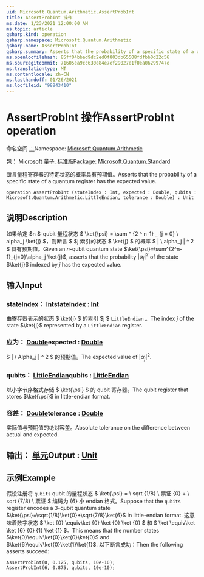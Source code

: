 ```yaml
---
uid: Microsoft.Quantum.Arithmetic.AssertProbInt
title: AssertProbInt 操作
ms.date: 1/23/2021 12:00:00 AM
ms.topic: article
qsharp.kind: operation
qsharp.namespace: Microsoft.Quantum.Arithmetic
qsharp.name: AssertProbInt
qsharp.summary: Asserts that the probability of a specific state of a quantum register has the expected value.
ms.openlocfilehash: 85ff04bbad9dc2ed0f803db65508fdfbb0d22c56
ms.sourcegitcommit: 71605ea9cc630e84e7ef29027e1f0ea06299747e
ms.translationtype: MT
ms.contentlocale: zh-CN
ms.lasthandoff: 01/26/2021
ms.locfileid: "98843410"
---
```

# <a name="assertprobint-operation"></a><span data-ttu-id="4e9e1-102">AssertProbInt 操作</span><span class="sxs-lookup"><span data-stu-id="4e9e1-102">AssertProbInt operation</span></span>

<span data-ttu-id="4e9e1-103">命名空间 [：](xref:Microsoft.Quantum.Arithmetic)</span><span class="sxs-lookup"><span data-stu-id="4e9e1-103">Namespace: [Microsoft.Quantum.Arithmetic](xref:Microsoft.Quantum.Arithmetic)</span></span>

<span data-ttu-id="4e9e1-104">包： [Microsoft 量子. 标准版](https://nuget.org/packages/Microsoft.Quantum.Standard)</span><span class="sxs-lookup"><span data-stu-id="4e9e1-104">Package: [Microsoft.Quantum.Standard](https://nuget.org/packages/Microsoft.Quantum.Standard)</span></span>


<span data-ttu-id="4e9e1-105">断言量程寄存器的特定状态的概率具有预期值。</span><span class="sxs-lookup"><span data-stu-id="4e9e1-105">Asserts that the probability of a specific state of a quantum register has the expected value.</span></span>

```qsharp
operation AssertProbInt (stateIndex : Int, expected : Double, qubits : Microsoft.Quantum.Arithmetic.LittleEndian, tolerance : Double) : Unit
```


## <a name="description"></a><span data-ttu-id="4e9e1-106">说明</span><span class="sxs-lookup"><span data-stu-id="4e9e1-106">Description</span></span>

<span data-ttu-id="4e9e1-107">如果给定 $n $-qubit 量程状态 $ \ket{\psi} = \sum ^ {2 ^ n-1} _ {j = 0} \ alpha_j \ket{j} $，则断言 $ $j 索引的状态 $ \ket{j} $ 的概率 $ | \ alpha_j | ^ 2 $ 具有预期值。</span><span class="sxs-lookup"><span data-stu-id="4e9e1-107">Given an $n$-qubit quantum state $\ket{\psi}=\sum^{2^n-1}_{j=0}\alpha_j \ket{j}$, asserts that the probability $|\alpha_j|^2$ of the state $\ket{j}$ indexed by $j$ has the expected value.</span></span>

## <a name="input"></a><span data-ttu-id="4e9e1-108">输入</span><span class="sxs-lookup"><span data-stu-id="4e9e1-108">Input</span></span>

### <a name="stateindex--int"></a><span data-ttu-id="4e9e1-109">stateIndex： [Int](xref:microsoft.quantum.lang-ref.int)</span><span class="sxs-lookup"><span data-stu-id="4e9e1-109">stateIndex : [Int](xref:microsoft.quantum.lang-ref.int)</span></span>

<span data-ttu-id="4e9e1-110">由寄存器表示的状态 $ \ket{j} $ 的索引 $j $ `LittleEndian` 。</span><span class="sxs-lookup"><span data-stu-id="4e9e1-110">The index $j$ of the state $\ket{j}$ represented by a `LittleEndian` register.</span></span>


### <a name="expected--double"></a><span data-ttu-id="4e9e1-111">应为： [Double](xref:microsoft.quantum.lang-ref.double)</span><span class="sxs-lookup"><span data-stu-id="4e9e1-111">expected : [Double](xref:microsoft.quantum.lang-ref.double)</span></span>

<span data-ttu-id="4e9e1-112">$ | \ Alpha_j | ^ 2 $ 的预期值。</span><span class="sxs-lookup"><span data-stu-id="4e9e1-112">The expected value of $|\alpha_j|^2$.</span></span>


### <a name="qubits--littleendian"></a><span data-ttu-id="4e9e1-113">qubits： [LittleEndian](xref:Microsoft.Quantum.Arithmetic.LittleEndian)</span><span class="sxs-lookup"><span data-stu-id="4e9e1-113">qubits : [LittleEndian](xref:Microsoft.Quantum.Arithmetic.LittleEndian)</span></span>

<span data-ttu-id="4e9e1-114">以小字节序格式存储 $ \ket{\psi} $ 的 qubit 寄存器。</span><span class="sxs-lookup"><span data-stu-id="4e9e1-114">The qubit register that stores $\ket{\psi}$ in little-endian format.</span></span>


### <a name="tolerance--double"></a><span data-ttu-id="4e9e1-115">容差： [Double](xref:microsoft.quantum.lang-ref.double)</span><span class="sxs-lookup"><span data-stu-id="4e9e1-115">tolerance : [Double](xref:microsoft.quantum.lang-ref.double)</span></span>

<span data-ttu-id="4e9e1-116">实际值与预期值的绝对容差。</span><span class="sxs-lookup"><span data-stu-id="4e9e1-116">Absolute tolerance on the difference between actual and expected.</span></span>



## <a name="output--unit"></a><span data-ttu-id="4e9e1-117">输出： [单元](xref:microsoft.quantum.lang-ref.unit)</span><span class="sxs-lookup"><span data-stu-id="4e9e1-117">Output : [Unit](xref:microsoft.quantum.lang-ref.unit)</span></span>



## <a name="example"></a><span data-ttu-id="4e9e1-118">示例</span><span class="sxs-lookup"><span data-stu-id="4e9e1-118">Example</span></span>

<span data-ttu-id="4e9e1-119">假设注册将 `qubits` qubit 的量程状态 $ \ket{\psi} = \ sqrt {1/8} \ 票证 {0} + \ sqrt {7/8} \ 票证 $ 编码为 {6} 小 endian 格式。</span><span class="sxs-lookup"><span data-stu-id="4e9e1-119">Suppose that the `qubits` register encodes a 3-qubit quantum state $\ket{\psi}=\sqrt{1/8}\ket{0}+\sqrt{7/8}\ket{6}$ in little-endian format.</span></span>
<span data-ttu-id="4e9e1-120">这意味着数字状态 $ \ket {0} \equiv\ket {0} \ket {0} \ket {0} $ 和 $ \ket \equiv\ket \ket {6} {0} {1} \ket {1} $。</span><span class="sxs-lookup"><span data-stu-id="4e9e1-120">This means that the number states $\ket{0}\equiv\ket{0}\ket{0}\ket{0}$ and $\ket{6}\equiv\ket{0}\ket{1}\ket{1}$.</span></span> <span data-ttu-id="4e9e1-121">以下断言成功：</span><span class="sxs-lookup"><span data-stu-id="4e9e1-121">Then the following asserts succeed:</span></span>

```qsharp
AssertProbInt(0, 0.125, qubits, 10e-10);
AssertProbInt(6, 0.875, qubits, 10e-10);
```